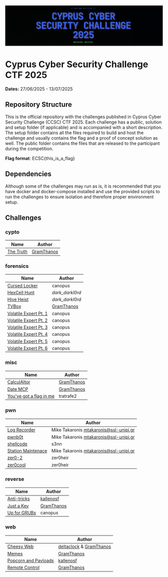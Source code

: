 ![CCSC CTF 2025](_assets/ccsc_2025_banner.png)
# Cyprus Cyber Security Challenge CTF 2025

**Dates:** 27/06/2025 - 13/07/2025

## Repository Structure

This is the official repository with the challenges published in Cyprus Cyber Security Challenge (CCSC) CTF 2025. Each challenge has a public, solution and setup folder (if applicable) and is accompanied with a short description. The setup folder contains all the files required to build and host the challenge and usually contains the flag and a proof of concept solution as well. The public folder contains the files that are released to the participant during the competition.

**Flag format**: ECSC{this_is_a_flag}

## Dependencies

Although some of the challenges may run as is, it is recommended that you have docker and docker-compose installed and use the provided scripts to run the challenges to ensure isolation and therefore proper environment setup.

## Challenges


### cypto

| Name | Author |
| ---- | ------ |
| [The Truth](./crypto/the-truth) | [GramThanos](https://github.com/GramThanos) |



### forensics

| Name | Author |
| ---- | ------ |
| [Cursed Locker](./forensics/cursed-locker) | canopus |
| [HexCell Hunt](./forensics/hexcell-hunt) | _dark_darkl0rd_ |
| [Hive Heist](./forensics/hive-heist) | _dark_darkl0rd_ |
| [TVBox](./forensics/tvbox) | [GramThanos](https://github.com/GramThanos) |
| [Volatile Expert Pt. 1](./forensics/volatile-expert-pt-1) | canopus |
| [Volatile Expert Pt. 2](./forensics/volatile-expert-pt-2) | canopus |
| [Volatile Expert Pt. 3](./forensics/volatile-expert-pt-3) | canopus |
| [Volatile Expert Pt. 4](./forensics/volatile-expert-pt-4) | canopus |
| [Volatile Expert Pt. 5](./forensics/volatile-expert-pt-5) | canopus |
| [Volatile Expert Pt. 6](./forensics/volatile-expert-pt-6) | canopus |



### misc

| Name | Author |
| ---- | ------ |
| [CalculAItor](./misc/calculaitor) | [GramThanos](https://github.com/GramThanos) |
| [Date MCP](./misc/date-mcp) | [GramThanos](https://github.com/GramThanos) |
| [You've got a flag in me](./misc/you-ve-got-a-flag-in-me) | tratrafe2 |



### pwn

| Name | Author |
| ---- | ------ |
| [Log Recorder](./pwn/log-recorder) | Mike Takaronis <mtakaronis@ssl-unipi.gr> |
| [pwnb0t](./pwn/pwnb0t) | Mike Takaronis <mtakaronis@ssl-unipi.gr> |
| [shellcode](./pwn/shellcode) | s3nn |
| [Station Maintenace](./pwn/station-maintance) | Mike Takaronis <mtakaronis@ssl-unipi.gr> |
| [zer0-2](./pwn/zer0-2) | zer0heir |
| [zer0cool](./pwn/zer0cool) | zer0heir |



### reverse

| Name | Author |
| ---- | ------ |
| [Anti-tricks](./reverse/anti-tricks) | [kallenosf](https://github.com/kallenosf) |
| [Just a Key](./reverse/just-a-key) | [GramThanos](https://github.com/GramThanos) |
| [Up for GRUBs](./reverse/up-for-grub) | canopus |



### web

| Name | Author |
| ---- | ------ |
| [Cheesy Web](./web/cheesy-web) | [deltaclock](https://github.com/deltaclock) & [GramThanos](https://github.com/GramThanos) |
| [Memes](./web/memes) | [GramThanos](https://github.com/GramThanos) |
| [Popcorn and Payloads](./web/popcorn) | [kallenosf](https://github.com/kallenosf) |
| [Remote Control](./web/remote-control) | [GramThanos](https://github.com/GramThanos) |


